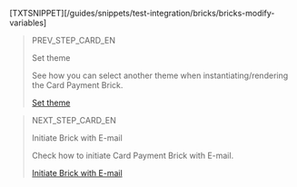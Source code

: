 [TXTSNIPPET][/guides/snippets/test-integration/bricks/bricks-modify-variables]

> PREV_STEP_CARD_EN
>
> Set theme
>
> See how you can select another theme when instantiating/rendering the Card Payment Brick.
>
> [Set theme](/developers/en/docs/checkout-bricks/card-payment-brick/additional-customization/set-theme)

> NEXT_STEP_CARD_EN
>
> Initiate Brick with E-mail
>
> Check how to initiate Card Payment Brick with E-mail.
>
> [Initiate Brick with E-mail](/developers/en/docs/checkout-bricks/card-payment-brick/additional-customization/initiate-brick-with-email)